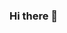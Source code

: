 ### Hi there 👋

<!--
**VForsmann/VForsmann** is a ✨ _special_ ✨ repository because its `README.md` (this file) appears on your GitHub profile.

![ObjectCode GmbH](https://github.com/VForsmann/VForsmann/blob/main/OC.PNG)

Here are some ideas to get you started:

- 🔭 I’m currently working on ...
- 🌱 I’m currently learning ...
- 👯 I’m looking to collaborate on ...
- 🤔 I’m looking for help with ...
- 💬 Ask me about ...
- 📫 How to reach me: ...
- 😄 Pronouns: ...
- ⚡ Fun fact: ...
-->
